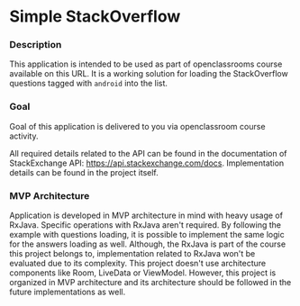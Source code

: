 # Simple StackOverflow

### Description 
This application is intended to be used as part of openclassrooms course available on this URL. 
It is a working solution for loading the StackOverflow questions tagged with `android` into the list.

### Goal
Goal of this application is delivered to you via openclassroom course activity. 

All required details related to the API can be found in the documentation of StackExchange API: https://api.stackexchange.com/docs. Implementation details can be found in the project itself.

### MVP Architecture
Application is developed in MVP architecture in mind with heavy usage of RxJava. Specific operations with RxJava aren't required. By following the example with questions loading, it is possible to implement the same logic for the answers loading as well.
Although, the RxJava is part of the course this project belongs to, implementation related to RxJava won't be evaluated due to its complexity. 
This project doesn't use architecture components like Room, LiveData or ViewModel. However, this project is organized in MVP architecture and its architecture should be followed in the future implementations as well.

